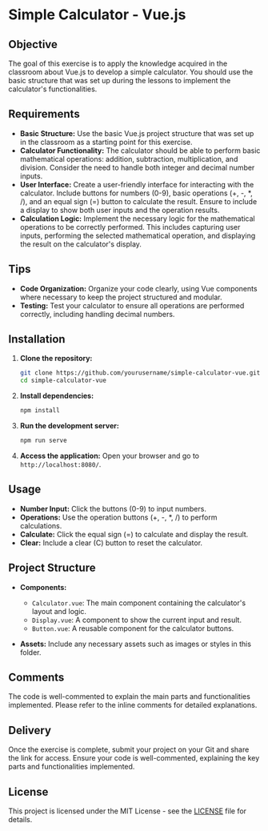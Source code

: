 # Simple Calculator - Vue.js

## Objective

The goal of this exercise is to apply the knowledge acquired in the classroom about Vue.js to develop a simple calculator. You should use the basic structure that was set up during the lessons to implement the calculator's functionalities.

## Requirements

- **Basic Structure:** Use the basic Vue.js project structure that was set up in the classroom as a starting point for this exercise.
- **Calculator Functionality:** The calculator should be able to perform basic mathematical operations: addition, subtraction, multiplication, and division. Consider the need to handle both integer and decimal number inputs.
- **User Interface:** Create a user-friendly interface for interacting with the calculator. Include buttons for numbers (0-9), basic operations (+, -, *, /), and an equal sign (=) button to calculate the result. Ensure to include a display to show both user inputs and the operation results.
- **Calculation Logic:** Implement the necessary logic for the mathematical operations to be correctly performed. This includes capturing user inputs, performing the selected mathematical operation, and displaying the result on the calculator's display.

## Tips

- **Code Organization:** Organize your code clearly, using Vue components where necessary to keep the project structured and modular.
- **Testing:** Test your calculator to ensure all operations are performed correctly, including handling decimal numbers.

## Installation

1. **Clone the repository:**
    ```bash
    git clone https://github.com/yourusername/simple-calculator-vue.git
    cd simple-calculator-vue
    ```

2. **Install dependencies:**
    ```bash
    npm install
    ```

3. **Run the development server:**
    ```bash
    npm run serve
    ```

4. **Access the application:**
    Open your browser and go to `http://localhost:8080/`.

## Usage

- **Number Input:** Click the buttons (0-9) to input numbers.
- **Operations:** Use the operation buttons (+, -, *, /) to perform calculations.
- **Calculate:** Click the equal sign (=) to calculate and display the result.
- **Clear:** Include a clear (C) button to reset the calculator.

## Project Structure

- **Components:**
  - `Calculator.vue`: The main component containing the calculator's layout and logic.
  - `Display.vue`: A component to show the current input and result.
  - `Button.vue`: A reusable component for the calculator buttons.

- **Assets:** Include any necessary assets such as images or styles in this folder.

## Comments

The code is well-commented to explain the main parts and functionalities implemented. Please refer to the inline comments for detailed explanations.

## Delivery

Once the exercise is complete, submit your project on your Git and share the link for access. Ensure your code is well-commented, explaining the key parts and functionalities implemented.

## License

This project is licensed under the MIT License - see the [LICENSE](LICENSE) file for details.
